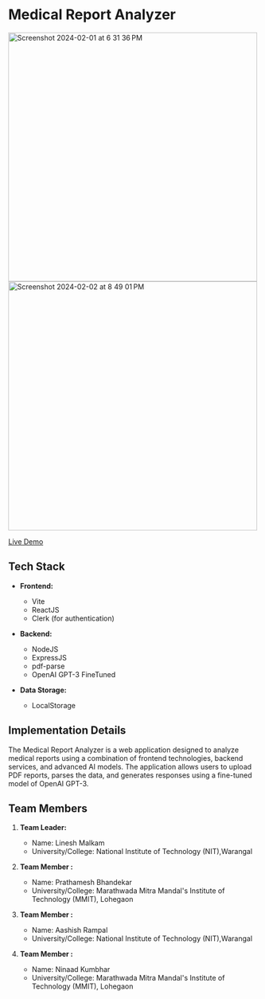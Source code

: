 # Medical Report Analyzer


<img width="500" alt="Screenshot 2024-02-01 at 6 31 36 PM" src="https://github.com/bprathamesh20/medipal-ai-frontend/assets/98270118/330293ae-859f-44b4-aa06-7f8ff008ca13">
<img width="500" alt="Screenshot 2024-02-02 at 8 49 01 PM" src="https://github.com/bprathamesh20/medipal-ai-frontend/assets/98270118/d5b297cd-b4ea-43dd-a491-4acef24351f8">

[Live Demo](https://medipal-ai-frontend.vercel.app/)


## Tech Stack

- **Frontend:**
  - Vite
  - ReactJS
  - Clerk (for authentication)

- **Backend:**
  - NodeJS
  - ExpressJS
  - pdf-parse
  - OpenAI GPT-3 FineTuned

- **Data Storage:**
  - LocalStorage

## Implementation Details

The Medical Report Analyzer is a web application designed to analyze medical reports using a combination of frontend technologies, backend services, and advanced AI models. The application allows users to upload PDF reports, parses the data, and generates responses using a fine-tuned model of OpenAI GPT-3.

## Team Members

1. **Team Leader:**
   - Name: Linesh Malkam
   - University/College: National Institute of Technology (NIT),Warangal

2. **Team Member :**
   - Name: Prathamesh Bhandekar
   - University/College: Marathwada Mitra Mandal's Institute of Technology (MMIT),
Lohegaon

3. **Team Member :**
   - Name: Aashish Rampal
   - University/College: National Institute of Technology (NIT),Warangal

4. **Team Member :**
   - Name: Ninaad Kumbhar
   - University/College: Marathwada Mitra Mandal's Institute of Technology (MMIT),
Lohegaon



